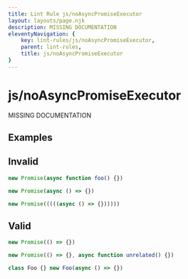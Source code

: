 ```yaml
---
title: Lint Rule js/noAsyncPromiseExecutor
layout: layouts/page.njk
description: MISSING DOCUMENTATION
eleventyNavigation: {
	key: lint-rules/js/noAsyncPromiseExecutor,
	parent: lint-rules,
	title: js/noAsyncPromiseExecutor
}
---
```


# js/noAsyncPromiseExecutor

MISSING DOCUMENTATION

<!-- EVERYTHING BELOW IS AUTOGENERATED. SEE SCRIPTS FOLDER FOR UPDATE SCRIPTS -->


## Examples
## Invalid
```typescript
new Promise(async function foo() {})
```
```typescript
new Promise(async () => {})
```
```typescript
new Promise(((((async () => {})))))
```
## Valid
```typescript
new Promise(() => {})
```
```typescript
new Promise(() => {}, async function unrelated() {})
```
```typescript
class Foo {} new Foo(async () => {})
```
